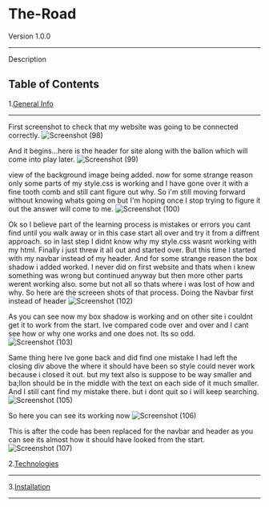 # The-Road
Version 1.0.0
***
Description
## Table of Contents
1.[General Info](#general-info)
***
First screenshot to check that my website was going to be connected correctly.
![Screenshot (98)](https://user-images.githubusercontent.com/99539947/178053368-0b3877c1-17b5-4c59-a9fb-435167f3cbc3.png)

And it begins...here is the header for site along with the ballon which will come into play later.
![Screenshot (99)](https://user-images.githubusercontent.com/99539947/178053944-6a189d6d-5ac5-41d6-aaef-61ea1c27f8dd.png)

view of the background image being added. now for some strange reason only some parts of my style.css is working and I have gone over it with a fine tooth comb and still cant figure out why. So i'm still moving forward without knowing whats going on but I'm hoping once I stop trying to figure it out the answer will come to me.
![Screenshot (100)](https://user-images.githubusercontent.com/99539947/178130234-7d558d38-38da-4a4b-a02e-8b6427a7a6cf.png)

Ok so I believe part of the learning process is mistakes or errors you cant find until you walk away or in this case start all over and try it from a diffrent approach. so in last step I didnt know why my style.css wasnt working with my html. Finally i just threw it all out and started over. But this time I started with my navbar instead of my header. And for some strange reason the box shadow i added worked. I never did on first website and thats when i knew something was wrong but continued anyway but then more other parts werent working also. some but not all so thats where i was lost of how and why. So here are the screeen shots of that process.
Doing the Navbar first instead of header
![Screenshot (102)](https://user-images.githubusercontent.com/99539947/178164146-484f2d0a-1b77-498b-9734-f04fe8159e1f.png)

As you can see now my box shadow is working and on other site i couldnt get it to work from the start. Ive compared code over and over and I cant see how or why one works and one does not. Its so odd.
![Screenshot (103)](https://user-images.githubusercontent.com/99539947/178164156-774c29b3-563d-43ab-a496-2b03db685f59.png)

Same thing here Ive gone back and did find one mistake I had left the closing div above the where it should have been so style could never work because i closed it out. but my text also is suppose to be way smaller and ba;llon should be in the middle with the text on each side of it much smaller. And I still cant find my mistake there. but i dont quit so i will keep searching.
![Screenshot (105)](https://user-images.githubusercontent.com/99539947/178164171-cf9e938d-dd78-4ce7-9c5a-79b4b979d7c2.png)

So here you can see its working now 
![Screenshot (106)](https://user-images.githubusercontent.com/99539947/178170145-bc72de4d-0c5b-4c97-8613-def051263b4f.png)

This is after the code has been replaced for the navbar and header as you can see its almost how it should have looked from the start. 
![Screenshot (107)](https://user-images.githubusercontent.com/99539947/178170161-4e8ce4c6-5a54-4a1c-af3b-f94a24a27b5c.png)

2.[Technologies](#technologies)
***
3.[Installation](#installation)
***

